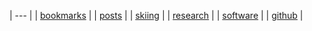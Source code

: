 | --- |
| [bookmarks](/bookmarks) |
| [posts](/posts) |
| [skiing](./skiing) |
| [research](./research) |
| [software](./software) |
| [github](https://github.com/ryumingi) |
